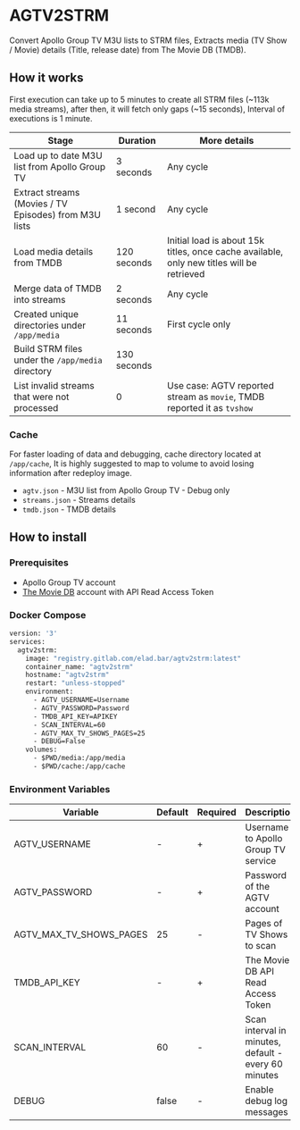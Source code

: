 # AGTV2STRM

Convert Apollo Group TV M3U lists to STRM files,
Extracts media (TV Show / Movie) details (Title, release date) from The Movie DB (TMDB).

## How it works

First execution can take up to 5 minutes to create all STRM files (~113k media streams), after then, it will fetch only gaps (~15 seconds),
Interval of executions is 1 minute.

| Stage                                                 | Duration    | More details                                                                              |
| ----------------------------------------------------- | ----------- | ----------------------------------------------------------------------------------------- |
| Load up to date M3U list from Apollo Group TV         | 3 seconds   | Any cycle                                                                                 |
| Extract streams (Movies / TV Episodes) from M3U lists | 1 second    | Any cycle                                                                                 |
| Load media details from TMDB                          | 120 seconds | Initial load is about 15k titles, once cache available, only new titles will be retrieved |
| Merge data of TMDB into streams                       | 2 seconds   | Any cycle                                                                                 |
| Created unique directories under `/app/media`         | 11 seconds  | First cycle only                                                                          |
| Build STRM files under the `/app/media` directory     | 130 seconds |                                                                                           |
| List invalid streams that were not processed          | 0           | Use case: AGTV reported stream as `movie`, TMDB reported it as `tvshow`                   |

### Cache

For faster loading of data and debugging, cache directory located at `/app/cache`,
It is highly suggested to map to volume to avoid losing information after redeploy image.

- `agtv.json` - M3U list from Apollo Group TV - Debug only
- `streams.json` - Streams details
- `tmdb.json` - TMDB details

## How to install

### Prerequisites

- Apollo Group TV account
- [The Movie DB](https://www.themoviedb.org/) account with API Read Access Token

### Docker Compose

```dockerfile
version: '3'
services:
  agtv2strm:
    image: "registry.gitlab.com/elad.bar/agtv2strm:latest"
    container_name: "agtv2strm"
    hostname: "agtv2strm"
    restart: "unless-stopped"
    environment:
      - AGTV_USERNAME=Username
      - AGTV_PASSWORD=Password
      - TMDB_API_KEY=APIKEY
      - SCAN_INTERVAL=60
      - AGTV_MAX_TV_SHOWS_PAGES=25
      - DEBUG=False
    volumes:
      - $PWD/media:/app/media
      - $PWD/cache:/app/cache
```

### Environment Variables

| Variable                | Default | Required | Description                                          |
| ----------------------- | ------- | -------- | ---------------------------------------------------- |
| AGTV_USERNAME           | -       | +        | Username to Apollo Group TV service                  |
| AGTV_PASSWORD           | -       | +        | Password of the AGTV account                         |
| AGTV_MAX_TV_SHOWS_PAGES | 25      | -        | Pages of TV Shows to scan                            |
| TMDB_API_KEY            | -       | +        | The Movie DB API Read Access Token                   |
| SCAN_INTERVAL           | 60      | -        | Scan interval in minutes, default - every 60 minutes |
| DEBUG                   | false   | -        | Enable debug log messages                            |
